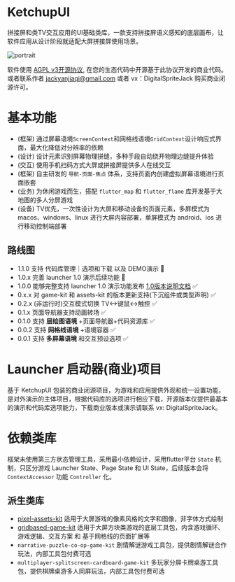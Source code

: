 # KetchupUI

拼接屏和类TV交互应用的UI基础类库，一款支持拼接屏语义感知的底层画布，让软件应用从设计阶段就适配大屏拼接屏使用场景。

![portrait](pic/demo_1.0.0_dev.1.gif)

软件使用 [AGPL v3开源协议](/LICENSE), 在您的生态代码中开源基于此协议开发的商业代码。或者联系作者 jackyanjiaqi@gmail.com 或者 vx：DigitalSpriteJack 购买商业闭源许可。

# 基本功能

- (框架) 通过屏幕语境`ScreenContext`和网格线语境`GridContext`设计响应式界面，最大化降低对分辨率的依赖
- (设计) 设计元素识别屏幕物理拼缝，多种手段自动绕开物理边缝提升体验
- (交互) 使用手机扫码方式大屏或拼接屏提供多人在线交互
- (框架) 自主研发的 `导航-页面-焦点` 体系，支持页面内创建虚拟屏幕语境进行页面嵌套
- (业务) 为休闲游戏而生，搭配 `flutter_map` 和 `flutter_flame` 库开发基于大地图的多人分屏游戏
- (设备) TV优先，一次性设计为大屏和移动设备的页面元素，多屏模式为 macos、windows、linux 进行大屏内容部署，单屏模式为 android、ios 进行移动控制端部署


## 路线图

- 1.1.0 支持 代码库管理｜选项和下载 以及 DEMO演示 📅
- 1.0.x 完善 launcher 1.0 演示后续功能 📅
- 1.0.0 能够完整支持 launcher 1.0 演示功能发布 [1.0版本说明文档](/CHANGELOG.zh-cn.md)  ✅
- 0.x.x 对 game-kit 和 assets-kit 的版本更新支持(下沉组件或类型声明) ✅
- 0.2.x (非运行时)交互模式切换 TV<->键鼠<->触控 ✅
- 0.1.x 页面导航器支持动画转场 ✅
- 0.1.0 支持 **层绘图语境** +页面导航器+代码资源库 ✅
- 0.0.2 支持 **网格线语境** +语境容器 ✅
- 0.0.1 支持 **多屏幕语境** 和交互预设选项 ✅

# Launcher 启动器(商业)项目

基于 KetchupUI 包装的商业闭源项目，为游戏和应用提供外观和统一设置功能，是对外演示的主体项目，根据代码库的选项进行相应下载，开源版本仅提供最基本的演示和代码库选项能力，下载商业版本或演示请联系 vx: DigitalSpriteJack。

# 依赖类库

框架未使用第三方状态管理工具，采用最小依赖设计，采用flutter平台 `State` 机制，只区分游戏 Launcher State、Page State 和 UI State，后续版本会将 `ContextAccessor` 功能 `Controller` 化。

## 派生类库
- [pixel-assets-kit](https://github.com/jackyanjiaqi/pixel-assets-kit) 适用于大屏游戏的像素风格的文字和图像，非字体方式绘制
- [gridbased-game-kit](https://github.com/jackyanjiaqi/simple-gridbased-game-kit) 适用于大屏方块类游戏的底层工具包，内含游戏循环、游戏逻辑、交互方案 和 基于网格线的页面扩展等
- `narrative-puzzle-co-op-game-kit` 剧情解谜游戏工具包，提供剧情解谜合作玩法，内部工具包付费可选
- `multiplayer-splitscreen-cardboard-game-kit` 多玩家分屏卡牌桌游工具包，提供棋牌桌游多人同屏玩法，内部工具包付费可选